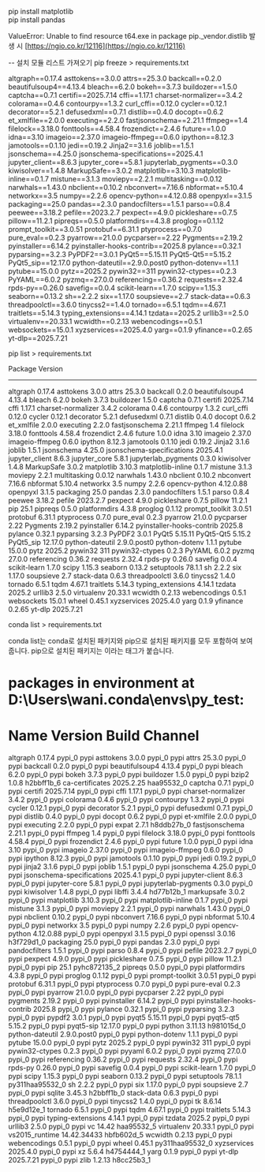 

  pip install matplotlib <br>
  pip install pandas



ValueError: Unable to find resource t64.exe in package pip._vendor.distlib 발생 시 [https://ngio.co.kr/12116](https://ngio.co.kr/12116)



-- 설치 모듈 리스트 가져오기 
pip freeze > requirements.txt






altgraph==0.17.4
asttokens==3.0.0
attrs==25.3.0
backcall==0.2.0
beautifulsoup4==4.13.4
bleach==6.2.0
bokeh==3.7.3
buildozer==1.5.0
captcha==0.7.1
certifi==2025.7.14
cffi==1.17.1
charset-normalizer==3.4.2
colorama==0.4.6
contourpy==1.3.2
curl_cffi==0.12.0
cycler==0.12.1
decorator==5.2.1
defusedxml==0.7.1
distlib==0.4.0
docopt==0.6.2
et_xmlfile==2.0.0
executing==2.2.0
fastjsonschema==2.21.1
ffmpeg==1.4
filelock==3.18.0
fonttools==4.58.4
frozendict==2.4.6
future==1.0.0
idna==3.10
imageio==2.37.0
imageio-ffmpeg==0.6.0
ipython==8.12.3
jamotools==0.1.10
jedi==0.19.2
Jinja2==3.1.6
joblib==1.5.1
jsonschema==4.25.0
jsonschema-specifications==2025.4.1
jupyter_client==8.6.3
jupyter_core==5.8.1
jupyterlab_pygments==0.3.0
kiwisolver==1.4.8
MarkupSafe==3.0.2
matplotlib==3.10.3
matplotlib-inline==0.1.7
mistune==3.1.3
moviepy==2.2.1
multitasking==0.0.12
narwhals==1.43.0
nbclient==0.10.2
nbconvert==7.16.6
nbformat==5.10.4
networkx==3.5
numpy==2.2.6
opencv-python==4.12.0.88
openpyxl==3.1.5
packaging==25.0
pandas==2.3.0
pandocfilters==1.5.1
parso==0.8.4
peewee==3.18.2
pefile==2023.2.7
pexpect==4.9.0
pickleshare==0.7.5
pillow==11.2.1
pipreqs==0.5.0
platformdirs==4.3.8
proglog==0.1.12
prompt_toolkit==3.0.51
protobuf==6.31.1
ptyprocess==0.7.0
pure_eval==0.2.3
pyarrow==21.0.0
pycparser==2.22
Pygments==2.19.2
pyinstaller==6.14.2
pyinstaller-hooks-contrib==2025.8
pylance==0.32.1
pyparsing==3.2.3
PyPDF2==3.0.1
PyQt5==5.15.11
PyQt5-Qt5==5.15.2
PyQt5_sip==12.17.0
python-dateutil==2.9.0.post0
python-dotenv==1.1.1
pytube==15.0.0
pytz==2025.2
pywin32==311
pywin32-ctypes==0.2.3
PyYAML==6.0.2
pyzmq==27.0.0
referencing==0.36.2
requests==2.32.4
rpds-py==0.26.0
savefig==0.0.4
scikit-learn==1.7.0
scipy==1.15.3
seaborn==0.13.2
sh==2.2.2
six==1.17.0
soupsieve==2.7
stack-data==0.6.3
threadpoolctl==3.6.0
tinycss2==1.4.0
tornado==6.5.1
tqdm==4.67.1
traitlets==5.14.3
typing_extensions==4.14.1
tzdata==2025.2
urllib3==2.5.0
virtualenv==20.33.1
wcwidth==0.2.13
webencodings==0.5.1
websockets==15.0.1
xyzservices==2025.4.0
yarg==0.1.9
yfinance==0.2.65
yt-dlp==2025.7.21



pip list > requirements.txt



Package                   Version
------------------------- -----------
altgraph                  0.17.4
asttokens                 3.0.0
attrs                     25.3.0
backcall                  0.2.0
beautifulsoup4            4.13.4
bleach                    6.2.0
bokeh                     3.7.3
buildozer                 1.5.0
captcha                   0.7.1
certifi                   2025.7.14
cffi                      1.17.1
charset-normalizer        3.4.2
colorama                  0.4.6
contourpy                 1.3.2
curl_cffi                 0.12.0
cycler                    0.12.1
decorator                 5.2.1
defusedxml                0.7.1
distlib                   0.4.0
docopt                    0.6.2
et_xmlfile                2.0.0
executing                 2.2.0
fastjsonschema            2.21.1
ffmpeg                    1.4
filelock                  3.18.0
fonttools                 4.58.4
frozendict                2.4.6
future                    1.0.0
idna                      3.10
imageio                   2.37.0
imageio-ffmpeg            0.6.0
ipython                   8.12.3
jamotools                 0.1.10
jedi                      0.19.2
Jinja2                    3.1.6
joblib                    1.5.1
jsonschema                4.25.0
jsonschema-specifications 2025.4.1
jupyter_client            8.6.3
jupyter_core              5.8.1
jupyterlab_pygments       0.3.0
kiwisolver                1.4.8
MarkupSafe                3.0.2
matplotlib                3.10.3
matplotlib-inline         0.1.7
mistune                   3.1.3
moviepy                   2.2.1
multitasking              0.0.12
narwhals                  1.43.0
nbclient                  0.10.2
nbconvert                 7.16.6
nbformat                  5.10.4
networkx                  3.5
numpy                     2.2.6
opencv-python             4.12.0.88
openpyxl                  3.1.5
packaging                 25.0
pandas                    2.3.0
pandocfilters             1.5.1
parso                     0.8.4
peewee                    3.18.2
pefile                    2023.2.7
pexpect                   4.9.0
pickleshare               0.7.5
pillow                    11.2.1
pip                       25.1
pipreqs                   0.5.0
platformdirs              4.3.8
proglog                   0.1.12
prompt_toolkit            3.0.51
protobuf                  6.31.1
ptyprocess                0.7.0
pure_eval                 0.2.3
pyarrow                   21.0.0
pycparser                 2.22
Pygments                  2.19.2
pyinstaller               6.14.2
pyinstaller-hooks-contrib 2025.8
pylance                   0.32.1
pyparsing                 3.2.3
PyPDF2                    3.0.1
PyQt5                     5.15.11
PyQt5-Qt5                 5.15.2
PyQt5_sip                 12.17.0
python-dateutil           2.9.0.post0
python-dotenv             1.1.1
pytube                    15.0.0
pytz                      2025.2
pywin32                   311
pywin32-ctypes            0.2.3
PyYAML                    6.0.2
pyzmq                     27.0.0
referencing               0.36.2
requests                  2.32.4
rpds-py                   0.26.0
savefig                   0.0.4
scikit-learn              1.7.0
scipy                     1.15.3
seaborn                   0.13.2
setuptools                78.1.1
sh                        2.2.2
six                       1.17.0
soupsieve                 2.7
stack-data                0.6.3
threadpoolctl             3.6.0
tinycss2                  1.4.0
tornado                   6.5.1
tqdm                      4.67.1
traitlets                 5.14.3
typing_extensions         4.14.1
tzdata                    2025.2
urllib3                   2.5.0
virtualenv                20.33.1
wcwidth                   0.2.13
webencodings              0.5.1
websockets                15.0.1
wheel                     0.45.1
xyzservices               2025.4.0
yarg                      0.1.9
yfinance                  0.2.65
yt-dlp                    2025.7.21




conda list > requirements.txt

conda list는 conda로 설치된 패키지와 pip으로 설치된 패키지를 모두 포함하여 보여줍니다. pip으로 설치된 패키지는 <pip>이라는 태그가 붙습니다.


# packages in environment at D:\Users\wani\.conda\envs\py_test:
#
# Name                    Version                   Build  Channel
altgraph                  0.17.4                   pypi_0    pypi
asttokens                 3.0.0                    pypi_0    pypi
attrs                     25.3.0                   pypi_0    pypi
backcall                  0.2.0                    pypi_0    pypi
beautifulsoup4            4.13.4                   pypi_0    pypi
bleach                    6.2.0                    pypi_0    pypi
bokeh                     3.7.3                    pypi_0    pypi
buildozer                 1.5.0                    pypi_0    pypi
bzip2                     1.0.8                h2bbff1b_6
ca-certificates           2025.2.25            haa95532_0
captcha                   0.7.1                    pypi_0    pypi
certifi                   2025.7.14                pypi_0    pypi
cffi                      1.17.1                   pypi_0    pypi
charset-normalizer        3.4.2                    pypi_0    pypi
colorama                  0.4.6                    pypi_0    pypi
contourpy                 1.3.2                    pypi_0    pypi
cycler                    0.12.1                   pypi_0    pypi
decorator                 5.2.1                    pypi_0    pypi
defusedxml                0.7.1                    pypi_0    pypi
distlib                   0.4.0                    pypi_0    pypi
docopt                    0.6.2                    pypi_0    pypi
et-xmlfile                2.0.0                    pypi_0    pypi
executing                 2.2.0                    pypi_0    pypi
expat                     2.7.1                h8ddb27b_0
fastjsonschema            2.21.1                   pypi_0    pypi
ffmpeg                    1.4                      pypi_0    pypi
filelock                  3.18.0                   pypi_0    pypi
fonttools                 4.58.4                   pypi_0    pypi
frozendict                2.4.6                    pypi_0    pypi
future                    1.0.0                    pypi_0    pypi
idna                      3.10                     pypi_0    pypi
imageio                   2.37.0                   pypi_0    pypi
imageio-ffmpeg            0.6.0                    pypi_0    pypi
ipython                   8.12.3                   pypi_0    pypi
jamotools                 0.1.10                   pypi_0    pypi
jedi                      0.19.2                   pypi_0    pypi
jinja2                    3.1.6                    pypi_0    pypi
joblib                    1.5.1                    pypi_0    pypi
jsonschema                4.25.0                   pypi_0    pypi
jsonschema-specifications 2025.4.1                 pypi_0    pypi
jupyter-client            8.6.3                    pypi_0    pypi
jupyter-core              5.8.1                    pypi_0    pypi
jupyterlab-pygments       0.3.0                    pypi_0    pypi
kiwisolver                1.4.8                    pypi_0    pypi
libffi                    3.4.4                hd77b12b_1
markupsafe                3.0.2                    pypi_0    pypi
matplotlib                3.10.3                   pypi_0    pypi
matplotlib-inline         0.1.7                    pypi_0    pypi
mistune                   3.1.3                    pypi_0    pypi
moviepy                   2.2.1                    pypi_0    pypi
narwhals                  1.43.0                   pypi_0    pypi
nbclient                  0.10.2                   pypi_0    pypi
nbconvert                 7.16.6                   pypi_0    pypi
nbformat                  5.10.4                   pypi_0    pypi
networkx                  3.5                      pypi_0    pypi
numpy                     2.2.6                    pypi_0    pypi
opencv-python             4.12.0.88                pypi_0    pypi
openpyxl                  3.1.5                    pypi_0    pypi
openssl                   3.0.16               h3f729d1_0
packaging                 25.0                     pypi_0    pypi
pandas                    2.3.0                    pypi_0    pypi
pandocfilters             1.5.1                    pypi_0    pypi
parso                     0.8.4                    pypi_0    pypi
pefile                    2023.2.7                 pypi_0    pypi
pexpect                   4.9.0                    pypi_0    pypi
pickleshare               0.7.5                    pypi_0    pypi
pillow                    11.2.1                   pypi_0    pypi
pip                       25.1               pyhc872135_2
pipreqs                   0.5.0                    pypi_0    pypi
platformdirs              4.3.8                    pypi_0    pypi
proglog                   0.1.12                   pypi_0    pypi
prompt-toolkit            3.0.51                   pypi_0    pypi
protobuf                  6.31.1                   pypi_0    pypi
ptyprocess                0.7.0                    pypi_0    pypi
pure-eval                 0.2.3                    pypi_0    pypi
pyarrow                   21.0.0                   pypi_0    pypi
pycparser                 2.22                     pypi_0    pypi
pygments                  2.19.2                   pypi_0    pypi
pyinstaller               6.14.2                   pypi_0    pypi
pyinstaller-hooks-contrib 2025.8                   pypi_0    pypi
pylance                   0.32.1                   pypi_0    pypi
pyparsing                 3.2.3                    pypi_0    pypi
pypdf2                    3.0.1                    pypi_0    pypi
pyqt5                     5.15.11                  pypi_0    pypi
pyqt5-qt5                 5.15.2                   pypi_0    pypi
pyqt5-sip                 12.17.0                  pypi_0    pypi
python                    3.11.13              h981015d_0
python-dateutil           2.9.0.post0              pypi_0    pypi
python-dotenv             1.1.1                    pypi_0    pypi
pytube                    15.0.0                   pypi_0    pypi
pytz                      2025.2                   pypi_0    pypi
pywin32                   311                      pypi_0    pypi
pywin32-ctypes            0.2.3                    pypi_0    pypi
pyyaml                    6.0.2                    pypi_0    pypi
pyzmq                     27.0.0                   pypi_0    pypi
referencing               0.36.2                   pypi_0    pypi
requests                  2.32.4                   pypi_0    pypi
rpds-py                   0.26.0                   pypi_0    pypi
savefig                   0.0.4                    pypi_0    pypi
scikit-learn              1.7.0                    pypi_0    pypi
scipy                     1.15.3                   pypi_0    pypi
seaborn                   0.13.2                   pypi_0    pypi
setuptools                78.1.1          py311haa95532_0
sh                        2.2.2                    pypi_0    pypi
six                       1.17.0                   pypi_0    pypi
soupsieve                 2.7                      pypi_0    pypi
sqlite                    3.45.3               h2bbff1b_0
stack-data                0.6.3                    pypi_0    pypi
threadpoolctl             3.6.0                    pypi_0    pypi
tinycss2                  1.4.0                    pypi_0    pypi
tk                        8.6.14               h5e9d12e_1
tornado                   6.5.1                    pypi_0    pypi
tqdm                      4.67.1                   pypi_0    pypi
traitlets                 5.14.3                   pypi_0    pypi
typing-extensions         4.14.1                   pypi_0    pypi
tzdata                    2025.2                   pypi_0    pypi
urllib3                   2.5.0                    pypi_0    pypi
vc                        14.42                haa95532_5
virtualenv                20.33.1                  pypi_0    pypi
vs2015_runtime            14.42.34433          hbfb602d_5
wcwidth                   0.2.13                   pypi_0    pypi
webencodings              0.5.1                    pypi_0    pypi
wheel                     0.45.1          py311haa95532_0
xyzservices               2025.4.0                 pypi_0    pypi
xz                        5.6.4                h4754444_1
yarg                      0.1.9                    pypi_0    pypi
yt-dlp                    2025.7.21                pypi_0    pypi
zlib                      1.2.13               h8cc25b3_1




